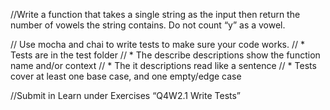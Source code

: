 //Write a function that takes a single string as the input then return the number of vowels the string contains. Do not count “y” as a vowel.

// Use mocha and chai to write tests to make sure your code works.
// * Tests are in the test folder
// * The describe descriptions show the function name and/or context
// * The it descriptions read like a sentence
// * Tests cover at least one base case, and one empty/edge case

//Submit in Learn under Exercises “Q4W2.1 Write Tests”
